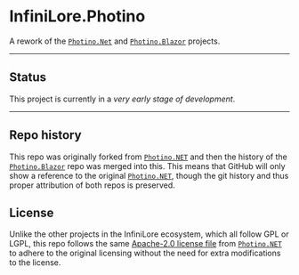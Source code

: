 # InfiniLore.Photino 
A rework of the [`Photino.Net`](https://github.com/tryphotino/photino.NET) and [`Photino.Blazor`](https://github.com/tryphotino/photino.Blazor) projects.

---

## Status
This project is currently in a *very early stage of development*.

---

## Repo history
This repo was originally forked from [`Photino.NET`](https://github.com/tryphotino/photino.NET) and then the history of the [`Photino.Blazor`](https://github.com/tryphotino/photino.Blazor) repo was merged into this. 
This means that GitHub will only show a reference to the original [`Photino.NET`](https://github.com/tryphotino/photino.NET), though the git history and thus proper attribution of both repos is preserved.

## License
Unlike the other projects in the InfiniLore ecosystem, which all follow GPL or LGPL, this repo follows the same [ Apache-2.0 license file](LICENSE) from [`Photino.NET`](https://github.com/tryphotino/photino.NET) to adhere to the original licensing without the need for extra modifications to the license.